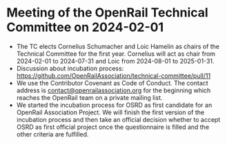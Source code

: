 # Meeting of the OpenRail Technical Committee on 2024-02-01

* The TC elects Cornelius Schumacher and Loic Hamelin as chairs of the Technical Committee for the first year. Cornelius will act as chair from 2024-02-01 to 2024-07-31 and Loic from 2024-08-01 to 2025-01-31.
* Discussion about incubation process: https://github.com/OpenRailAssociation/technical-committee/pull/11
* We use the Contributor Covenant as Code of Conduct. The contact address is contact@openrailassociation.org for the beginning which reaches the OpenRail team on a private mailing list.
* We started the incubation process for OSRD as first candidate for an OpenRail Association Project. We will finish the first version of the incubation process and then take an official decision whether to accept OSRD as first official project once the questionnaire is filled and the other criteria are fulfilled.
